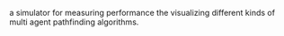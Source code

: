 a simulator for measuring performance the visualizing different kinds of multi agent pathfinding algorithms.